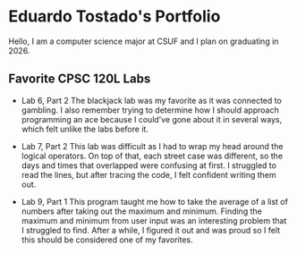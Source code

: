 
# Eduardo Tostado's Portfolio

Hello, I am a computer science major at CSUF and I plan on graduating in 2026.

## Favorite CPSC 120L Labs

* Lab 6, Part 2
The blackjack lab was my favorite as it was connected to gambling. I also remember trying to determine how I should approach programming an ace because I could’ve gone about it in several ways, which felt unlike the labs before it.

* Lab 7, Part 2
This lab was difficult as I had to wrap my head around the logical operators. On top of that, each street case was different, so the days and times that overlapped were confusing at first. I struggled to read the lines, but after tracing the code, I felt confident writing them out.

* Lab 9, Part 1
This program taught me how to take the average of a list of numbers after taking out the maximum and minimum. Finding the maximum and minimum from user input was an interesting problem that I struggled to find. After a while, I figured it out and was proud so I felt this should be considered one of my favorites.
